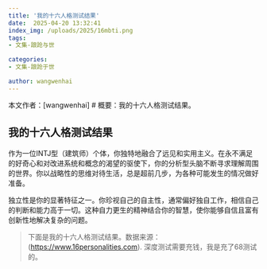 ```yaml
---
title: '我的十六人格测试结果'
date:  2025-04-20 13:32:41
index_img: /uploads/2025/16mbti.png
tags:
- 文集-踉跄与世

categories:
- 文集-踉跄于世

author: wangwenhai
---
```

本文作者：[wangwenhai] # 概要：我的十六人格测试结果。
<!-- more -->


## 我的十六人格测试结果


作为一位INTJ型（建筑师）个体，你独特地融合了远见和实用主义。在永不满足的好奇心和对改进系统和概念的渴望的驱使下，你的分析型头脑不断寻求理解周围的世界。你以战略性的思维对待生活，总是超前几步，为各种可能发生的情况做好准备。

独立性是你的显著特征之一。你珍视自己的自主性，通常偏好独自工作，相信自己的判断和能力高于一切。这种自力更生的精神结合你的智慧，使你能够自信且富有创新性地解决复杂的问题。

> 下面是我的十六人格测试结果。数据来源：(https://www.16personalities.com). 深度测试需要充钱，我是充了68测试的。


<object data="/pdf/16personalities.pdf" type="application/pdf" width="100%" height="877px">

